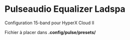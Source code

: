 # Pulseaudio Equalizer Ladspa

Configuration 15-band pour HyperX Cloud II

Fichier à placer dans **.config/pulse/presets/**